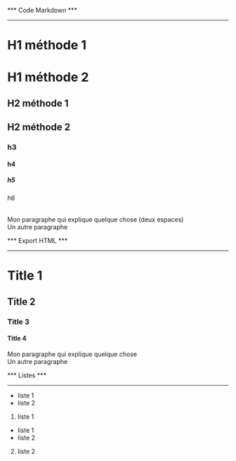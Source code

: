 *** Code Markdown ***
*********************

# H1 méthode 1

H1 méthode 2
=

## H2 méthode 1

H2 méthode 2
-

### h3 
#### h4
##### h5
###### h6

Mon paragraphe qui explique quelque chose (deux espaces)  
Un autre paragraphe

*** Export HTML ***
*******************

<h1>Title 1</h1>
<h2>Title 2</h2>
<h3>Title 3</h3>
<h4>Title 4</h4>
<p>Mon paragraphe qui explique quelque chose<br>Un autre paragraphe</p>

*** Listes ***
*******************
* liste 1
* liste 2
1. liste 1
  * liste 1
  * liste 2
2. liste 2
